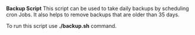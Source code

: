 **Backup Script**
This script can be used to take daily backups by scheduling cron Jobs.
It also helps to remove backups that are older than 35 days.

To run this script use **./backup.sh** command.
